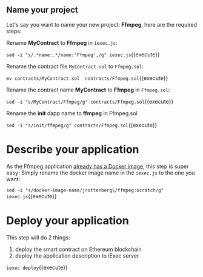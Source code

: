 ## Name your project

Let's say you want to name your new project: **Ffmpeg**, here are the required steps:

Rename **MyContract** to **Ffmpeg** in ```iexec.js```:

`sed -i "s/.*name:.*/name:'Ffmpeg',/g" iexec.js`{{execute}}


Rename the contract file ```MyContract.sol``` to ```Ffmpeg.sol```:

`mv contracts/MyContract.sol  contracts/Ffmpeg.sol`{{execute}}


Rename the contract name **MyContract** to **Ffmpeg** in ```Ffmpeg.sol```:

`sed -i "s/MyContract/Ffmpeg/g" contracts/Ffmpeg.sol`{{execute}}

Rename the **init** dapp name to **ffmpeg** in Ffmpeg.sol

`sed -i "s/init/ffmpeg/g" contracts/Ffmpeg.sol`{{execute}}

# Describe your application
As the Ffmpeg application [already has a Docker image](https://hub.docker.com/r/jrottenberg/ffmpeg/), this step is super easy: Simply rename the docker image name in the ```iexec.js``` to the one you want:

`sed -i "s/docker-image-name/jrottenberg\/ffmpeg:scratch/g" iexec.js`{{execute}}


# Deploy your application
This step will do 2 things:
1. deploy the smart contract on Ethereum blockchain
2. deploy the application description to iExec server

`iexec deploy`{{execute}}
